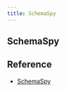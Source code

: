 ```yaml
---
title: SchemaSpy
---
```


## SchemaSpy


## Reference
* [SchemaSpy](http://schemaspy.sourceforge.net/)
